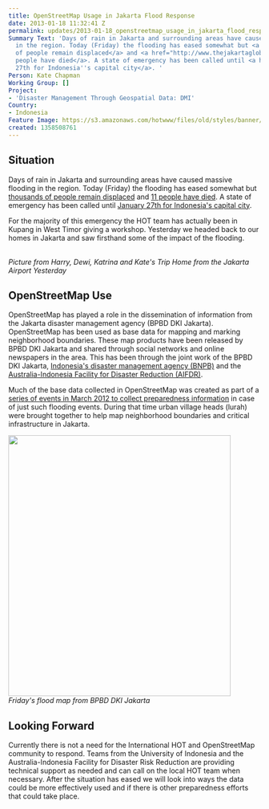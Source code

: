 ```yaml
---
title: OpenStreetMap Usage in Jakarta Flood Response
date: 2013-01-18 11:32:41 Z
permalink: updates/2013-01-18_openstreetmap_usage_in_jakarta_flood_response
Summary Text: 'Days of rain in Jakarta and surrounding areas have caused massive flooding
  in the region. Today (Friday) the flooding has eased somewhat but <a href="http://www.thejakartaglobe.com/home/floods-ease-in-jakarta-thousands-left-homeless/566178">thousands
  of people remain displaced</a> and <a href="http://www.thejakartaglobe.com/home/eleven-dead-as-floods-swamp-central-jakarta/566162">11
  people have died</a>. A state of emergency has been called until <a href="http://www.thejakartapost.com/news/2013/01/18/state-emergency-jakarta.html">January
  27th for Indonesia''s capital city</a>. '
Person: Kate Chapman
Working Group: []
Project:
- 'Disaster Management Through Geospatial Data: DMI'
Country:
- Indonesia
Feature Image: https://s3.amazonaws.com/hotwww/files/old/styles/banner/public/flooding.jpg
created: 1358508761
---
```


<h2>Situation</h2><p>Days of rain in Jakarta and surrounding areas have caused massive flooding in the region. Today (Friday) the flooding has eased somewhat but <a href="http://www.thejakartaglobe.com/home/floods-ease-in-jakarta-thousands-left-homeless/566178">thousands of people remain displaced</a> and <a href="http://www.thejakartaglobe.com/home/eleven-dead-as-floods-swamp-central-jakarta/566162">11 people have died</a>. A state of emergency has been called until <a href="http://www.thejakartapost.com/news/2013/01/18/state-emergency-jakarta.html">January 27th for Indonesia's capital city</a>.</p><p>For the majority of this emergency the HOT team has actually been in Kupang in West Timor giving a workshop. Yesterday we headed back to our homes in Jakarta and saw firsthand some of the impact of the flooding. </p><p><img class="image-large" style="vertical-align: baseline;" title="Picture from Harry, Dewi, Katrina and Kate's Trip Home from the Jakarta Airport Yesterday" src="https://s3.amazonaws.com/hotwww/files/old/styles/large/public/flooding_0.jpg?itok=t5VP5vtg" alt="" style="width:360px;height:480px"><em><br>Picture from Harry, Dewi, Katrina and Kate's Trip Home from the Jakarta Airport Yesterday</em></p><h2>OpenStreetMap Use</h2><p>OpenStreetMap has played a role in the dissemination of information from the Jakarta disaster management agency (BPBD DKI Jakarta). OpenStreetMap has been used as base data for mapping and marking neighborhood boundaries. These map products have been released by BPBD DKI Jakarta and shared through social networks and online newspapers in the area. This has been through the joint work of the BPBD DKI Jakarta, <a href="http://www.bnpb.go.id/">Indonesia's disaster management agency (BNPB)</a> and the <a href="http://aifdr.org">Australia-Indonesia Facility for Disaster Reduction (AIFDR)</a>.</p><p>Much of the base data collected in OpenStreetMap was created as part of a <a href="http://hot.openstreetmap.org/updates/Jakarta_best_community_mapped_for_preparedness">series of events in March 2012 to collect preparedness information</a> in case of just such flooding events. During that time urban village heads (lurah) were brought together to help map neighborhood boundaries and critical infrastructure in Jakarta.&nbsp;</p><p><em><img title="Friday's flood map from BPBD DKI Jakarta" src="https://s3.amazonaws.com/hotwww/files/old/bpbd_map_0.jpg" alt="" style="width:444px;height:520px"><br>Friday's flood map from BPBD DKI Jakarta</em></p><h2>Looking Forward</h2><p>Currently there is not a need for the International HOT and OpenStreetMap community to respond. Teams from the University of Indonesia and the Australia-Indonesia Facility for Disaster Risk Reduction are providing technical support as needed and can call on the local HOT team when necessary. After the situation has eased we will look into ways the data could be more effectively used and if there is other preparedness efforts that could take place.</p>

